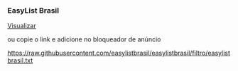 ### EasyList Brasil
[Visualizar](https://raw.githubusercontent.com/easylistbrasil/easylistbrasil/filtro/easylistbrasil.txt)

ou copie o link e adicione no bloqueador de anúncio

https://raw.githubusercontent.com/easylistbrasil/easylistbrasil/filtro/easylistbrasil.txt
